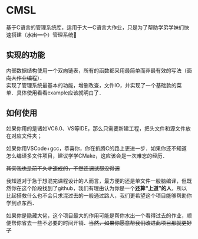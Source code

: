 # CMSL

基于C语言的管理系统库，适用于大一C语言大作业，只是为了帮助学弟学妹们快速搭建（~~水出一个~~）管理系统🤣

## 实现的功能

内部数据结构使用一个双向链表，所有的函数都采用最简单而非最有效的写法（~~面向大作业编程~~）．  
实现了管理系统最基本的功能，增删改查，文件IO，并实现了一个基础款的菜单．具体使用看看example应该就明白了．

## 如何使用

如果你用的是诸如VC6.0、VS等IDE，那么只需要新建工程，把头文件和源文件放在对应文件夹；

如果你用VSCode+gcc，恭喜你，你在折腾C的路上更进一步．如果你还不知道怎么编译多文件项目，建议学学CMake，这应该会是一次难忘的经历．

~~其实我也是前不久才速成的，不然连调试都没得调~~

我知道对于急于想混完课程设计的人而言，最方便的还是单文件一股脑编译，但既然你在这个阶段找到了github，我们有理由认为你是一个**还算“上道”的人**，所以比起搭救什么也不会只求混过去的一般通过路人，我们更希望这个项目能够帮助你学到点东西．

如果你是隐藏大佬，这个项目最大的作用可能是帮你水出一个看得过去的作业，顺便帮你省去一些不必要的时间开销．~~当然，如果你愿意帮我们改进此项目那就更好了~~
